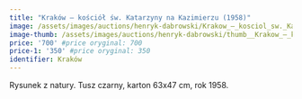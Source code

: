 ```yaml
---
title: "Kraków – kościół św. Katarzyny na Kazimierzu (1958)"
image: /assets/images/auctions/henryk-dabrowski/Krakow_–_kosciol_sw._Katarzyny_na_Kazimierzu_(1958).jpg
image-thumb: /assets/images/auctions/henryk-dabrowski/thumb__Krakow_–_kosciol_sw._Katarzyny_na_Kazimierzu_(1958).jpg
price: '700' #price oryginal: 700
price-1: '350' #price oryginal: 350
identifier: Kraków
---
```


Rysunek z natury. Tusz czarny, karton 63x47 cm, rok 1958.